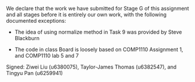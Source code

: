 We declare that the work we have submitted for Stage G of this assignment and all stages before it is entirely our own work, with the following documented exceptions:

* The idea of using normalize method in Task 9 was provided by Steve Blackburn

* The code in class Board is loosely based on COMP1110 Assignment 1, and COMP1110 lab 5 and 7

Signed: Ziwei Liu (u6380075), Taylor-James Thomas (u6382547), and Tingyu Pan (u6259941)
